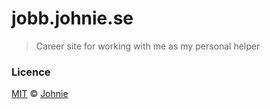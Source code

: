 # jobb.johnie.se

> Career site for working with me as my personal helper

### Licence

[MIT](/LICENCE) © [Johnie](http://johnie.se)

